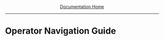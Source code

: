 <div align="center"><a href="/onestop/">Documentation Home</a></div>
<hr>

# Operator Navigation Guide